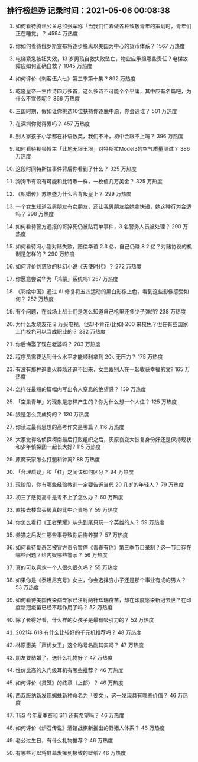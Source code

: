 
## 排行榜趋势 记录时间：2021-05-06 00:08:38
  
  1. 如何看待腾讯公关总监张军称「当我们忙着做各种致敬青年的策划时，青年们正在睡觉」？ 4594 万热度
    
  2. 你如何看待俄罗斯宣布将逐步脱离以美国为中心的货币体系？ 1567 万热度
    
  3. 电梯紧急按钮失效，13 岁男孩自救失败坠亡，物业应承担哪些责任？电梯故障应如何正确自救？ 1045 万热度
    
  4. 如何评价《刺客伍六七》第三季第十集 ? 892 万热度
    
  5. 乾隆皇帝一生作诗四万多首，这么多诗不可能个个平庸，其中应有名篇吧，为什么不宣传呢？ 866 万热度
    
  6. 三国时期，假如让你挑选10位扶持你逐鹿中原，你会选谁？ 501 万热度
    
  7. 在深圳你觉得累吗？ 457 万热度
    
  8. 别人家孩子小学都在补语数英，我们不补，初中会跟不上吗？ 396 万热度
    
  9. 如何看待视频博主「此地无垠王垠」对特斯拉Model3的空气质量测试？ 386 万热度
    
  10. 这段时间特斯拉事件背后你看到了什么？ 325 万热度
    
  11. 狗狗币有没有可能和比特币一样，一枚值几万美金？ 325 万热度
    
  12. 《甄嬛传》苏培盛为什么会背叛皇上？ 299 万热度
    
  13. 一个女生知道我男朋友有女朋友，还让我男朋友给她拿快递，她这种行为合适吗？ 298 万热度
    
  14. 如何看待警方通报的哥猝死仍被贴罚单事件，3 名警务人员被处理？ 290 万热度
    
  15. 如何看待冯小刚对赌失败，赔偿华谊 2.3 亿，自己仍赚 8.2 亿？对赌协议的机制是怎样的？ 290 万热度
    
  16. 如何评价刘慈欣的科幻小说《天使时代》？ 272 万热度
    
  17. 你愿意尝试华为「鸿蒙」系统吗? 257 万热度
    
  18. 《彩绘中国》通过 AI 修复将五四运动的黑白影像上色，看到这些影像感受如何？ 252 万热度
    
  19. 有个问题，在战场上战士们是怎么知道自己枪里还多少子弹的? 238 万热度
    
  20. 为什么发烧友花 2 万买电视，但却不肯花(比如) 200 来校色？但在有些国家上门校色可以当成职业的？ 232 万热度
    
  21. 你后悔娶了现在老婆吗？ 203 万热度
    
  22. 程序员需要达到什么水平才能顺利拿到 20k 无压力？ 175 万热度
    
  23. 有没有那种追妻火葬场还追不回来，女主跟别人在一起收获幸福的文? 165 万热度
    
  24. 怎样在最短的篇幅内写出令人窒息的绝望感？ 139 万热度
    
  25. 「空巢青年」的现象是怎样产生的？你为什么想一个人住？ 125 万热度
    
  26. 狼是怎么变成狗的？ 120 万热度
    
  27. 你读过最有思想的高考作文是哪篇？ 116 万热度
    
  28. 大家觉得名侦探柯南最后打败组织之后，灰原哀变大恢复身份好还是保持现状和少年侦探团一起长大好? 115 万热度
    
  29. 原魔玩家怎么打魈和钟离? 88 万热度
    
  30. 「合理质疑」和「杠」之间该如何区分？ 84 万热度
    
  31. 现阶段，你有哪些经验教训一定要告诉当代 20 几岁的年轻人？ 79 万热度
    
  32. 初三了感觉高中是考不上了怎么办？ 60 万热度
    
  33. 直接去楼盘买房真的比中介贵吗？ 59 万热度
    
  34. 你怎么看打《王者荣耀》从头到尾只玩一个英雄的人？ 59 万热度
    
  35. 养猫之后发生哪些事导致你后悔养猫？ 57 万热度
    
  36. 如何看待爱奇艺被官方责令暂停《青春有你》第三季节目录制？这一节目存在哪些问题？给内娱哪些警示？ 56 万热度
    
  37. 真的可以喜欢一个人很久很久吗？ 55 万热度
    
  38. 如果你是《泰坦尼克号》女主，你会选择穷小子还是那个事业有成的男人？ 53 万热度
    
  39. 如何看待美国传染病专家已注射两针辉瑞疫苗，却在印度感染新冠去世？在印度新冠疫苗已经不起作用了吗？ 52 万热度
    
  40. 除了长得好看，什么样的女孩子是最有吸引力的？ 52 万热度
    
  41. 2021年 618 有什么比较好的千元机推荐吗？ 48 万热度
    
  42. 林原惠美「声优女王」这个称号名副其实吗？ 47 万热度
    
  43. 朋友要结婚了，送什么礼物好？ 47 万热度
    
  44. 性价比高的入门级耳机有哪些推荐？ 46 万热度
    
  45. 如何评价《灵笼》的终章（上部）？ 46 万热度
    
  46. 西双版纳新发现蜘蛛新种命名为「姜文」，这一发现具有哪些价值？ 46 万热度
    
  47. TES 今年夏季赛和 S11 还有希望吗？ 46 万热度
    
  48. 如何评价《炉石传说》酒馆战棋新推出的野猪人体系？ 46 万热度
    
  49. 老公过生日，有什么礼物推荐？ 46 万热度
    
  50. 有哪些可以将屏幕发挥到极致的壁纸? 46 万热度
    